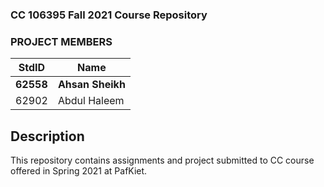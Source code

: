 ### CC 106395 Fall 2021 Course Repository ###

### PROJECT MEMBERS ###

StdID | Name
------------ | -------------
**62558** | **Ahsan Sheikh** 
62902 | Abdul Haleem

## Description ##
This repository contains assignments and project submitted to CC course offered in Spring 2021 at PafKiet.

